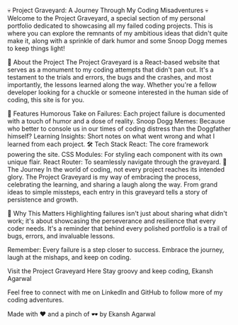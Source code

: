 💀 Project Graveyard: A Journey Through My Coding Misadventures 💀
Welcome to the Project Graveyard, a special section of my personal portfolio dedicated to showcasing all my failed coding projects. This is where you can explore the remnants of my ambitious ideas that didn't quite make it, along with a sprinkle of dark humor and some Snoop Dogg memes to keep things light!

🚀 About the Project
The Project Graveyard is a React-based website that serves as a monument to my coding attempts that didn't pan out. It's a testament to the trials and errors, the bugs and the crashes, and most importantly, the lessons learned along the way. Whether you're a fellow developer looking for a chuckle or someone interested in the human side of coding, this site is for you.

🎨 Features
Humorous Take on Failures: Each project failure is documented with a touch of humor and a dose of reality.
Snoop Dogg Memes: Because who better to console us in our times of coding distress than the Doggfather himself?
Learning Insights: Short notes on what went wrong and what I learned from each project.
🛠️ Tech Stack
React: The core framework powering the site.
CSS Modules: For styling each component with its own unique flair.
React Router: To seamlessly navigate through the graveyard.
🎢 The Journey
In the world of coding, not every project reaches its intended glory. The Project Graveyard is my way of embracing the process, celebrating the learning, and sharing a laugh along the way. From grand ideas to simple missteps, each entry in this graveyard tells a story of persistence and growth.

🤘 Why This Matters
Highlighting failures isn't just about sharing what didn't work; it's about showcasing the perseverance and resilience that every coder needs. It's a reminder that behind every polished portfolio is a trail of bugs, errors, and invaluable lessons.

Remember: Every failure is a step closer to success. Embrace the journey, laugh at the mishaps, and keep on coding.

Visit the Project Graveyard Here
Stay groovy and keep coding,
Ekansh Agarwal


Feel free to connect with me on LinkedIn and GitHub to follow more of my coding adventures.

Made with ❤️ and a pinch of 🕶️ by Ekansh Agarwal
